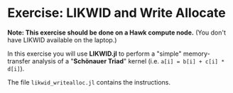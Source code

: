 # Exercise: LIKWID and Write Allocate

**Note: This exercise should be done on a Hawk compute node.** (You don't have LIKWID available on the laptop.)

In this exercise you will use **LIKWID.jl** to perform a "simple" memory-transfer analysis of a "**Schönauer Triad**" kernel (i.e. `a[i] = b[i] + c[i] * d[i]`).

The file `likwid_writealloc.jl` contains the instructions.